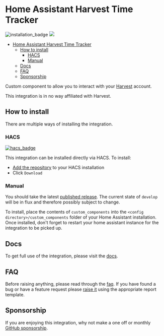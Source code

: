 # Home Assistant Harvest Time Tracker

![installation_badge](https://img.shields.io/badge/dynamic/json?color=41BDF5&logo=home-assistant&label=integration%20usage&suffix=%20installs&cacheSeconds=15600&url=https://analytics.home-assistant.io/custom_integrations.json&query=$.harvest_time_tracker.total) [![](https://img.shields.io/static/v1?label=Sponsor&message=%E2%9D%A4&logo=GitHub&color=%23fe8e86)](https://github.com/sponsors/bottlecapdave)

- [Home Assistant Harvest Time Tracker](#home-assistant-harvest-time-tracker)
  - [How to install](#how-to-install)
    - [HACS](#hacs)
    - [Manual](#manual)
  - [Docs](#docs)
  - [FAQ](#faq)
  - [Sponsorship](#sponsorship)

Custom component to allow you to interact with your [Harvest](https://www.getharvest.com/) account. 

This integration is in no way affiliated with Harvest.

## How to install

There are multiple ways of installing the integration.

### HACS

[![hacs_badge](https://img.shields.io/badge/HACS-Default-41BDF5.svg?style=for-the-badge)](https://github.com/hacs/integration)

This integration can be installed directly via HACS. To install:

* [Add the repository](https://my.home-assistant.io/redirect/hacs_repository/?owner=BottlecapDave&repository=homeassistant-harvesttimetracker&category=integration) to your HACS installation
* Click `Download`

### Manual

You should take the latest [published release](https://github.com/BottlecapDave/HomeAssistant-HarvestTimeTracker/releases). The current state of `develop` will be in flux and therefore possibly subject to change.

To install, place the contents of `custom_components` into the `<config directory>/custom_components` folder of your Home Assistant installation. Once installed, don't forget to restart your home assistant instance for the integration to be picked up.

## Docs

To get full use of the integration, please visit the [docs](./_docs/readme.md).

## FAQ

Before raising anything, please read through the [faq](./_docs/faq.md). If you have found a bug or have a feature request please [raise it](https://github.com/BottlecapDave/HomeAssistant-HarvestTimeTracker/issues) using the appropriate report template.

## Sponsorship
If you are enjoying this integration, why not make a one off or monthly [GitHub sponsorship](https://github.com/sponsors/bottlecapdave).
